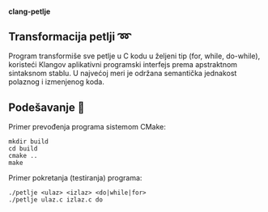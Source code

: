 #### clang-petlje

## Transformacija petlji :loop:
Program transformiše sve petlje u C kodu u željeni tip (for, while, do-while), koristeći Кlangov aplikativni programski interfejs prema apstraktnom sintaksnom stablu. U najvećoj meri je održana semantička jednakost polaznog i izmenjenog koda.

## Podešavanje :memo:
Primer prevođenja programa sistemom CMake:
```
mkdir build
cd build
cmake ..
make
```

Primer pokretanja (testiranja) programa:
```
./petlje <ulaz> <izlaz> <do|while|for>
./petlje ulaz.c izlaz.c do
```
